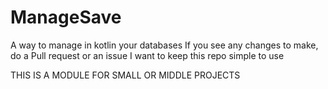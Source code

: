 # ManageSave
A way to manage in kotlin your databases
If you see any changes to make, do a Pull request or an issue
I want to keep this repo simple to use

THIS IS A MODULE FOR SMALL OR MIDDLE PROJECTS
